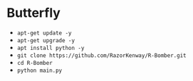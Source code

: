 # Butterfly

* `apt-get update -y`
* `apt-get upgrade -y`
* `apt install python -y`
* `git clone https://github.com/RazorKenway/R-Bomber.git`
* `cd R-Bomber`
* `python main.py`

